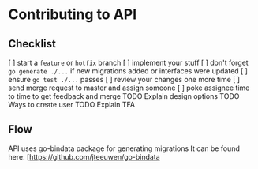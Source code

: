 # Contributing to API

## Checklist

[ ] start a `feature` or `hotfix` branch
[ ] implement your stuff
[ ] don't forget `go generate ./...` if new migrations added or interfaces were updated
[ ] ensure `go test ./...` passes
[ ] review your changes one more time
[ ] send merge request to master and assign someone
[ ] poke assignee time to time to get feedback and merge
TODO Explain design options
TODO Ways to create user
TODO Explain TFA
## Flow

API uses go-bindata package for generating migrations
It can be found here: [https://github.com/jteeuwen/go-bindata
